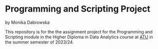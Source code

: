 # Programming and Scripting Project 

by Monika Dabrowska

This repository is for the the assignment project for the Programming and Scripting module in the Higher Diploma in Data Analytics course at [ATU](https://www.atu.ie/) in the summer semester of 2023/24.


